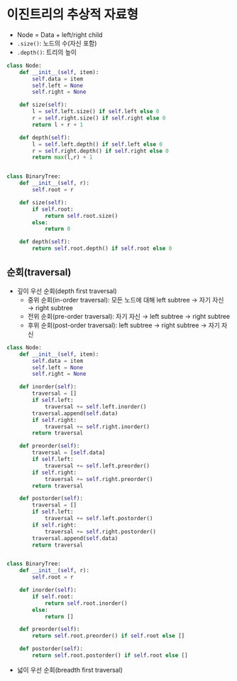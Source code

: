# 이진트리의 추상적 자료형

- Node = Data + left/right child
- `.size()`: 노드의 수(자신 포함)
- `.depth()`: 트리의 높이

```python
class Node:
    def __init__(self, item):
        self.data = item
        self.left = None
        self.right = None

    def size(self):
        l = self.left.size() if self.left else 0
        r = self.right.size() if self.right else 0
        return l + r + 1

    def depth(self):
        l = self.left.depth() if self.left else 0
        r = self.right.depth() if self.right else 0
        return max(l,r) + 1


class BinaryTree:
    def __init__(self, r):
        self.root = r

    def size(self):
        if self.root:
            return self.root.size()
        else:
            return 0

    def depth(self):
        return self.root.depth() if self.root else 0
```

## 순회(traversal)

- 깊이 우선 순회(depth first traversal)
  - 중위 순회(in-order traversal): 모든 노드에 대해 left subtree → 자기 자신 → right subtree
  - 전위 순회(pre-order traversal): 자기 자신 → left subtree → right subtree
  - 후위 순회(post-order traversal): left subtree → right subtree → 자기 자신

```python
class Node:
    def __init__(self, item):
        self.data = item
        self.left = None
        self.right = None

    def inorder(self):
        traversal = []
        if self.left:
            traversal += self.left.inorder()
        traversal.append(self.data)
        if self.right:
            traversal += self.right.inorder()
        return traversal

    def preorder(self):
        traversal = [self.data]
        if self.left:
            traversal += self.left.preorder()
        if self.right:
            traversal += self.right.preorder()
        return traversal

    def postorder(self):
        traversal = []
        if self.left:
            traversal += self.left.postorder()
        if self.right:
            traversal += self.right.postorder()
        traversal.append(self.data)
        return traversal


class BinaryTree:
    def __init__(self, r):
        self.root = r

    def inorder(self):
        if self.root:
            return self.root.inorder()
        else:
            return []

    def preorder(self):
        return self.root.preorder() if self.root else []

    def postorder(self):
        return self.root.postorder() if self.root else []
```

- 넓이 우선 순회(breadth first traversal)
